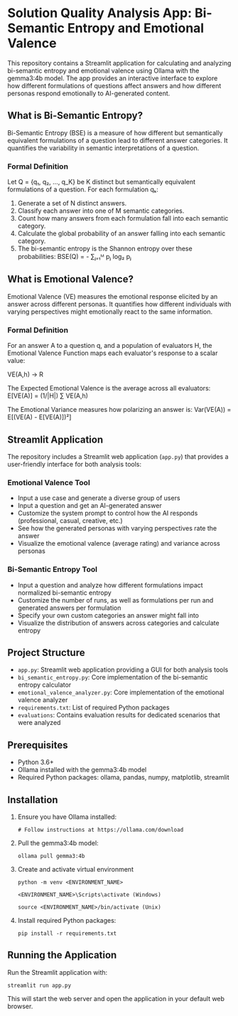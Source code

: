 # Solution Quality Analysis App: Bi-Semantic Entropy and Emotional Valence

This repository contains a Streamlit application for calculating and analyzing bi-semantic entropy and emotional valence using Ollama with the gemma3:4b model. The app provides an interactive interface to explore how different formulations of questions affect answers and how different personas respond emotionally to AI-generated content.

## What is Bi-Semantic Entropy?

Bi-Semantic Entropy (BSE) is a measure of how different but semantically equivalent formulations of a question lead to different answer categories. It quantifies the variability in semantic interpretations of a question.

### Formal Definition

Let Q = {q₁, q₂, …, q_K} be K distinct but semantically equivalent formulations of a question. For each formulation qₖ:

1. Generate a set of N distinct answers.
2. Classify each answer into one of M semantic categories.
3. Count how many answers from each formulation fall into each semantic category.
4. Calculate the global probability of an answer falling into each semantic category.
5. The bi-semantic entropy is the Shannon entropy over these probabilities:
   BSE(Q) = - ∑ⱼ₌₁ᴹ pⱼ log₂ pⱼ

## What is Emotional Valence?

Emotional Valence (VE) measures the emotional response elicited by an answer across different personas. It quantifies how different individuals with varying perspectives might emotionally react to the same information.

### Formal Definition

For an answer A to a question q, and a population of evaluators H, the Emotional Valence Function maps each evaluator's response to a scalar value:

VE(A,h) → R

The Expected Emotional Valence is the average across all evaluators:
E[VE(A)] = (1/|H|) ∑ VE(A,h)

The Emotional Variance measures how polarizing an answer is:
Var(VE(A)) = E[(VE(A) - E[VE(A)])²]

## Streamlit Application

The repository includes a Streamlit web application (`app.py`) that provides a user-friendly interface for both analysis tools:

### Emotional Valence Tool
- Input a use case and generate a diverse group of users
- Input a question and get an AI-generated answer
- Customize the system prompt to control how the AI responds (professional, casual, creative, etc.)
- See how the generated personas with varying perspectives rate the answer
- Visualize the emotional valence (average rating) and variance across personas

### Bi-Semantic Entropy Tool
- Input a question and analyze how different formulations impact normalized bi-semantic entropy
- Customize the number of runs, as well as formulations per run and generated answers per formulation
- Specify your own custom categories an answer might fall into
- Visualize the distribution of answers across categories and calculate entropy

## Project Structure

- `app.py`: Streamlit web application providing a GUI for both analysis tools
- `bi_semantic_entropy.py`: Core implementation of the bi-semantic entropy calculator
- `emotional_valence_analyzer.py`: Core implementation of the emotional valence analyzer
- `requirements.txt`: List of required Python packages
- `evaluations`: Contains evaluation results for dedicated scenarios that were analyzed

## Prerequisites

- Python 3.6+
- Ollama installed with the gemma3:4b model
- Required Python packages: ollama, pandas, numpy, matplotlib, streamlit

## Installation

1. Ensure you have Ollama installed:
   ```
   # Follow instructions at https://ollama.com/download
   ```

2. Pull the gemma3:4b model:
   ```
   ollama pull gemma3:4b
   ```

3. Create and activate virtual environment
   ```
   python -m venv <ENVIRONMENT_NAME>
   ```
   ```
   <ENVIRONMENT_NAME>\Scripts\activate (Windows) 
   ``` 
   ```
   source <ENVIRONMENT_NAME>/bin/activate (Unix)
   ```

4. Install required Python packages:
   ```
   pip install -r requirements.txt
   ```

## Running the Application

Run the Streamlit application with:
```
streamlit run app.py
```

This will start the web server and open the application in your default web browser.